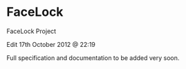 FaceLock
========

FaceLock Project

Edit 17th October 2012 @ 22:19

Full specification and documentation to be added very soon.

